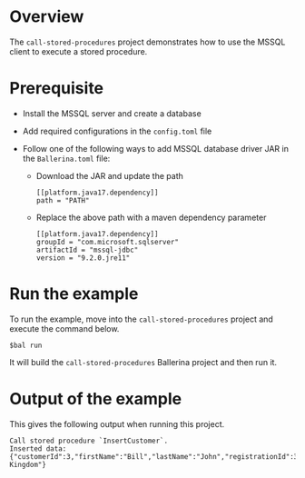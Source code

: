 # Overview

The `call-stored-procedures` project demonstrates how to use the MSSQL client to execute a stored procedure.

# Prerequisite

* Install the MSSQL server and create a database

* Add required configurations in the `config.toml` file

* Follow one of the following ways to add MSSQL database driver JAR in the `Ballerina.toml` file:
    * Download the JAR and update the path
        ```
        [[platform.java17.dependency]]
        path = "PATH"
        ```

    * Replace the above path with a maven dependency parameter
        ```
        [[platform.java17.dependency]]
        groupId = "com.microsoft.sqlserver"
        artifactId = "mssql-jdbc"
        version = "9.2.0.jre11"
        ```
# Run the example

To run the example, move into the `call-stored-procedures` project and execute the command below.

```
$bal run
```
It will build the `call-stored-procedures` Ballerina project and then run it.

# Output of the example

This gives the following output when running this project.

```ballerina
Call stored procedure `InsertCustomer`.
Inserted data: {"customerId":3,"firstName":"Bill","lastName":"John","registrationId":3,"creditLimit":5000.0,"country":"United Kingdom"}
```